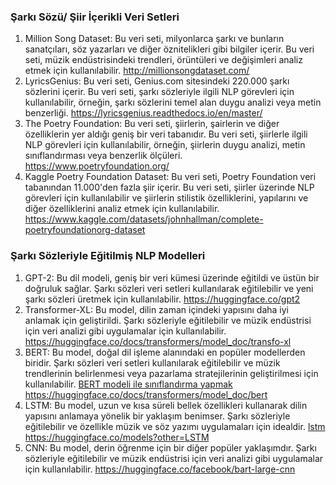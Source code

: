 ### Şarkı Sözü/ Şiir İçerikli Veri Setleri
1.	Million Song Dataset: Bu veri seti, milyonlarca şarkı ve bunların sanatçıları, söz yazarları ve diğer öznitelikleri gibi bilgiler içerir. Bu veri seti, müzik endüstrisindeki trendleri, örüntüleri ve değişimleri analiz etmek için kullanılabilir. http://millionsongdataset.com/
2.	LyricsGenius: Bu veri seti, Genius.com sitesindeki 220.000 şarkı sözlerini içerir. Bu veri seti, şarkı sözleriyle ilgili NLP görevleri için kullanılabilir, örneğin, şarkı sözlerini temel alan duygu analizi veya metin benzerliği. https://lyricsgenius.readthedocs.io/en/master/
3.	The Poetry Foundation: Bu veri seti, şiirlerin, şairlerin ve diğer özelliklerin yer aldığı geniş bir veri tabanıdır. Bu veri seti, şiirlerle ilgili NLP görevleri için kullanılabilir, örneğin, şiirlerin duygu analizi, metin sınıflandırması veya benzerlik ölçüleri. https://www.poetryfoundation.org/
4.	Kaggle Poetry Foundation Dataset: Bu veri seti, Poetry Foundation veri tabanından 11.000'den fazla şiir içerir. Bu veri seti, şiirler üzerinde NLP görevleri için kullanılabilir ve şiirlerin stilistik özelliklerini, yapılarını ve diğer özelliklerini analiz etmek için kullanılabilir. https://www.kaggle.com/datasets/johnhallman/complete-poetryfoundationorg-dataset

### Şarkı Sözleriyle Eğitilmiş NLP Modelleri
1.	GPT-2: Bu dil modeli, geniş bir veri kümesi üzerinde eğitildi ve üstün bir doğruluk sağlar. Şarkı sözleri veri setleri kullanılarak eğitilebilir ve yeni şarkı sözleri üretmek için kullanılabilir. https://huggingface.co/gpt2
2.	Transformer-XL: Bu model, dilin zaman içindeki yapısını daha iyi anlamak için geliştirildi. Şarkı sözleriyle eğitilebilir ve müzik endüstrisi için veri analizi gibi uygulamalar için kullanılabilir. https://huggingface.co/docs/transformers/model_doc/transfo-xl
3.	BERT: Bu model, doğal dil işleme alanındaki en popüler modellerden biridir. Şarkı sözleri veri setleri kullanılarak eğitilebilir ve müzik trendlerinin belirlenmesi veya pazarlama stratejilerinin geliştirilmesi için kullanılabilir. [BERT modeli ile sınıflandırma yapmak](https://medium.com/@toprakucar/bert-modeli-ile-t%C3%BCrk%C3%A7e-metinlerde-s%C4%B1n%C4%B1fland%C4%B1rma-yapmak-260f15a65611) https://huggingface.co/docs/transformers/model_doc/bert
4.	LSTM: Bu model, uzun ve kısa süreli bellek özellikleri kullanarak dilin yapısını anlamaya yönelik bir yaklaşım benimser. Şarkı sözleriyle eğitilebilir ve özellikle müzik ve söz yazımı uygulamaları için idealdir. [lstm](https://medium.com/deep-learning-turkiye/uzun-k%C4%B1sa-vadeli-bellek-lstm-b018c07174a3) https://huggingface.co/models?other=LSTM
5.	CNN: Bu model, derin öğrenme için bir diğer popüler yaklaşımdır. Şarkı sözleriyle eğitilebilir ve müzik endüstrisi için veri analizi gibi uygulamalar için kullanılabilir. https://huggingface.co/facebook/bart-large-cnn







